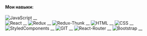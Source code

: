 #### Мои навыки:
  ![JavaScript](https://img.shields.io/badge/JavaScript-230f39?style=flat-square&logo=javaScript&logoColor=efd81d) __    
  ![React](https://img.shields.io/badge/React-230f39?style=flat-square&logo=react&logoColor=5ed3f3) __
  ![Redux](https://img.shields.io/badge/Redux-230f39?style=flat-square&logo=redux&logoColor=7547b8) __
  ![Redux-Thunk](https://img.shields.io/badge/Redux--Thunk-230f39?style=flat-square&logo=Redux&logoColor=ff3929) __
  ![HTML](https://img.shields.io/badge/HTML-230f39?style=flat-square&logo=HTML5&logoColor=df4a25) __
  ![CSS](https://img.shields.io/badge/CSS-230f39?style=flat-square&logo=CSS3&logoColor=2888ce) __
  ![StyledComponents](https://img.shields.io/badge/styled--components-230f39?style=flat-square&logo=styled-components&logoColor=dc7e85) __
  ![GIT](https://img.shields.io/badge/git-230f39?style=flat-square&logo=git&logoColor=ff3929) __ 
  ![React-Router](https://img.shields.io/badge/React--Router-230f39?style=flat-square&logo=react-router&logoColor=fb494a) __
  ![Bootstrap](https://img.shields.io/badge/Bootstrap-230f39?style=flat-square&logo=Bootstrap&logoColor=8c57d9) __

